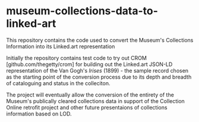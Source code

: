 # museum-collections-data-to-linked-art
This repository contains the code used to convert the Museum's Collections Information into its Linked.art representation

Initially the repository contains test code to try out CROM [github.com/thegetty/crom] for building out the Linked.art JSON-LD representation of the Van Gogh's _Irises_ (1899) - the sample record chosen as the starting point of the conversion process due to its depth and breadth of cataloguing and status in the colleciton.

The project will eventually allow the conversion of the entirety of the Museum's publically cleared collections data in support of the Collection Online retrofit project and other future presentaions of collections information based on LOD.
